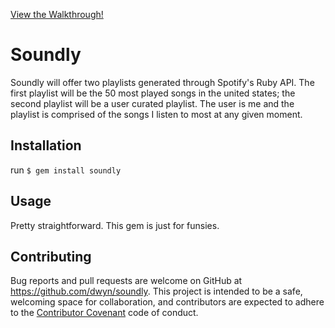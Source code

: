 <p><a href='http://bit.ly/2ITlkTR'>View the Walkthrough!</a></p>

# Soundly
Soundly will offer two playlists generated through Spotify's Ruby API. The first playlist will be the 50 most played songs in the united states; the second playlist will be a user curated playlist. The user is me and the playlist is comprised of the songs I listen to most at any given moment.

## Installation
run `$ gem install soundly`

## Usage
Pretty straightforward. This gem is just for funsies.

## Contributing
Bug reports and pull requests are welcome on GitHub at https://github.com/dwyn/soundly. This project is intended to be a safe, welcoming space for collaboration, and contributors are expected to adhere to the [Contributor Covenant](http://contributor-covenant.org) code of conduct.
